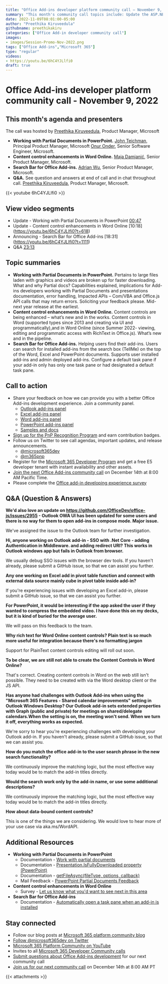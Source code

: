 ```yaml
---
title: "Office Add-ins developer platform community call – November 9, 2022"
summary: "This month's community call topics include: Update the ASP.NET server in Visual Studio (update a task pane in an Excel add-in updating the sideloader project to point to an updated ASP.NET Core project) – David Chesnut (Microsoft) and Feedback request for Excel add-in auto install launch function (thoughts on making your office JS add-in discoverable and safely auto install and launch it) - Yawei Zhu (Microsoft),  Community spotlight – shines on Eric Legault (Eric Legault Consulting), and Q&A at end of call and in chat throughout call."
date: 2022-11-09T08:01:00-05:00
author: "Preethika Kiruveedula"
githubname: preethikakiru
categories: ["Office Add-in developer community call"]
images:
- images/Session-Promo-Nov-2022.png
tags: ["Office Add-ins","Microsoft 365"]
type: "regular"
videos:
- https://youtu.be/6hC4YJLlfi0
draft: true
---
```


# Office Add-ins developer platform community call - November 9, 2022

## This month's agenda and presenters

The call was hosted by [Preethika Kiruveedula](www.linkedin.com/in/preethika-kiruveedula-529b7a148), Product Manager, Microsoft  
* **Working with Partial Documents in PowerPoint.** [John Teichman](https://www.linkedin.com/in/john-teichman-04b3581/), Principal Product Manager, Microsoft [Onur Onder](https://www.linkedin.com/in/onur-onder-5b315311/), Senior Software Engineer, Microsoft.
* **Content control enhancements in Word Online.** [Maja Damjanić](https://www.linkedin.com/in/majadamjanic/), Senior Product Manager, Microsoft. 
* **Search Bar for Office Add-ins.** [Adrian Wu](https://www.linkedin.com/in/adrian-tsung-han-wu-53462582/), Senior Product Manager, Microsoft.
* **Q&A.** See question and answers at end of call and in chat throughout call. [Preethika Kiruveedula](www.linkedin.com/in/preethika-kiruveedula-529b7a14), Product Manager, Microsoft.

{{< youtube 6hC4YJLlfi0 >}}

## View video segments

* Update - Working with Partial Documents in PowerPoint [00:47](https://youtu.be/6hC4YJLlfi0?t=472)
* Update - Content control enhancements in Word Online [10:18] (https://youtu.be/6hC4YJLlfi0?t=618)
* Announcing - Search Bar for Office Add-ins [18:31] (https://youtu.be/6hC4YJLlfi0?t=1111)
* Q&A [23:13](https://youtu.be/6hC4YJLlfi0?t=1393)

## Topic summaries

* **Working with Partial Documents in PowerPoint.** Pertains to large files laden with graphics and videos are broken up for faster downloading.  What and why Partial docs? Capabilities explained, implications for Add-ins developers working with Partial Documents and presentations documentation, error handling, Impacted APIs – Com/VBA and Office.js API calls that may return errors. Soliciting your feedback please. Mid-next year release at the earliest.    
* **Content control enhancements in Word Online.** Content controls are being enhanced – what’s new and in the works. Content controls in Word (supported types since 2013 and creating via UI and programmatically),and in Word Online (since Summer 2022- viewing, editing and programmatic access with RichText in Office.js). What’s new and in the pipeline.  
* **Search Bar for Office Add-ins.** Helping users find their add-ins. Users can search for installed add-ins from the search box (TellMe) on the top of the Word, Excel and PowerPoint documents. Supports user installed add-ins and admin deployed add-ins. Configure a default task pane if your add-in only has only one task pane or had designated a default task pane.
  
## Call to action
* Share your feedback on how we can provide you with a better Office Add-ins development experience. Join a community panel. 
    * [Outlook add-ins panel](https://ux.microsoft.com/Panel/OutlookAddinDeveloper)
    * [Excel add-ins panel](https://ux.microsoft.com/Panel/ExcelAddinDeveloper)
    * [Word add-ins panel](https://ux.microsoft.com/Panel/WordAddinDeveloper)
    * [PowerPoint add-ins panel](https://ux.microsoft.com/Panel/PowerPointAddinDeveloper)
    * [Samples and docs](https://ux.microsoft.com/Panel/OfficeAddinImproveSamplesDocs)
* [Sign up for the PnP Recognition Program](https://pnp.github.io/recognitionprogram/) and earn contribution badges.
* Follow us on Twitter to see call agendas, important updates, and release announcements. 
    * [@microsoft365dev](https://twitter.com/microsoft365dev)
    * [@m365pnp](https://twitter.com/m365pnp)
* Register for the [Microsoft 365 Developer Program](https://aka.ms/m365/devprogram) and get a free E5 developer tenant with instant availability and other assets.
* [Join the next Office Add-ins community call](https://aka.ms/officeaddinscommunitycall) on December 14th at 8:00 AM Pacific Time.
* Please complete the [Office add-in developing experience survey](https://forms.office.com/r/wmzCgccbPa)

## Q&A (Question & Answers)
**We'd also love an update on https://github.com/OfficeDev/office-js/issues/2955 - Outlook OWA UI has been updated for some users and there is no way for them to open add-ins in compose mode. Major issue.**

We've assigned the issue to the Outlook team for further investigation. 

**Hi, anyone working on Outlook add-in - SSO with .Net Core - adding Authentication in Middleware. and adding redirect URI? This works in Outlook windows app but fails in Outlook from browser.**

We usually debug SSO issues with the browser dev tools. If you haven't already, please submit a GitHub issue, so that we can assist you further.

**Any one working on Excel add in pivot table function and connect with external data source mainly cube in pivot table inside add-in?**

If you're experiencing issues with developing an Excel add-in, please submit a GitHub issue, so that we can assist you further.

**For PowerPoint, it would be interesting if the app asked the user if they wanted to compress the embedded video. I have done this on my decks, but it is kind of buried for the average user.**

We will pass on this feedback to the team.

**Why rich text for Word Online content controls? Plain text is so much more useful for integration because there's no formatting jargon**

Support for PlainText content controls editing will  roll out soon.

**To be clear, we are still not able to create the Content Controls in Word Online?** 

That's correct. Creating content controls in Word on the web still isn't possible. They need to be created with via the Word desktop client or the JS API.

**Has anyone had challenges with Outlook Add-ins when using the "Microsoft 365 Features - Shared calendar improvements" setting in Outlook Windows Desktop? Our Outlook add-in sets extended properties with Graph (public and private) for meetings on shared/delegate calendars.When the setting is on, the meeting won't send. When we turn it off, everything works as expected.**

We're sorry to hear you're experiencing challenges with developing your Outlook add-in. If you haven't already, please submit a GitHub issue, so that we can assist you.

**How do you match the office add-in to the user search phrase in the new search functionality?**

We continuously improve the matching logic, but the most effective way today would be to match the add-in titles directly.

**Would the search work only by the add-in name, or use some additional descriptions?**

We continuously improve the matching logic, but the most effective way today would be to match the add-in titles directly.

**How about data-bound content controls?**

This is one of the things we are considering. We would love to hear more of your use case via aka.ms/WordAPI.


## Additional Resources

* **Working with Partial Documents in PowerPoint**
    * Documentation - [Work with partial documents](https://learn.microsoft.com/office/vba/powerpoint/how-to/work-with-partial-documents)
    * Documentation - [Presentation.IsFullyDownloaded property (PowerPoint)](https://learn.microsoft.com/office/vba/api/powerpoint.presentation.isfullydownloaded)
    * Documentation - [getFileAsync(fileType, options, callback)](https://learn.microsoft.com/javascript/api/office/office.document?view=common-js-preview#office-office-document-getfileasync-member(1))
    * Mail Feedback - [PowerPoint Partial Documents Feedback](pptpartialdocsfdbk@microsoft.com)
* **Content control enhancements in Word Online**
    * Survey - [Let us know what you'd want to see next in this area](https://forms.office.com/pages/responsepage.aspx?id=v4j5cvGGr0GRqy180BHbR6n1U-1y30dHploxSapt6sxUMEdRQUMyU1kzSExENUI1WTIzN1k1WlMxQy4u)
* **Search Bar for Office Add-ins**
   * Documentation - [Automatically open a task pane when an add-in is installed](https://learn.microsoft.com/office/dev/add-ins/develop/automatically-open-on-installation#configure-default-task-pane)

    

## Stay connected

* Follow our blog posts at [Microsoft 365 platform community blog](https://aka.ms/m365pnp/blog)
* [Follow @microsoft365dev on Twitter](https://twitter.com/microsoft365dev)
* [Microsoft 365 Platform Community on YouTube](https://aka.ms/m365/videos)
* Invites to all [Microsoft 365 Developer Community calls](https://aka.ms/M365DevCalls)
* [Submit questions about Office Add-ins development](https://aka.ms/officeaddinsform) for our next community call
* [Join us for our next community call](https://aka.ms/officeaddinscommunitycall) on December 14th at 8:00 AM PT

{{< attachments >}}
